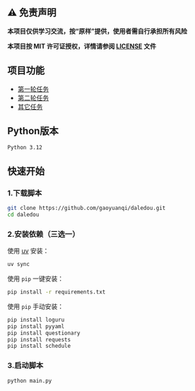 ## ⚠️ 免责声明

**本项目仅供学习交流，按“原样”提供，使用者需自行承担所有风险**

**本项目按 MIT 许可证授权，详情请参阅 [LICENSE](LICENSE) 文件**


## 项目功能

- [第一轮任务](https://www.gaoyuanqi.cn/python-daledou/?highlight=%E5%A4%A7%E4%B9%90%E6%96%97#%E7%AC%AC%E4%B8%80%E8%BD%AE%E4%BB%BB%E5%8A%A1)
- [第二轮任务](https://www.gaoyuanqi.cn/python-daledou/?highlight=%E5%A4%A7%E4%B9%90%E6%96%97#%E7%AC%AC%E4%BA%8C%E8%BD%AE%E4%BB%BB%E5%8A%A1)
- [其它任务](https://www.gaoyuanqi.cn/python-daledou/?highlight=%E5%A4%A7%E4%B9%90%E6%96%97#%E7%AC%AC%E4%B8%80%E8%BD%AE%E4%BB%BB%E5%8A%A1)


## Python版本

```
Python 3.12
```


## 快速开始

### 1.下载脚本
```sh
git clone https://github.com/gaoyuanqi/daledou.git
cd daledou
```

### 2.安装依赖（三选一）

使用 [uv](https://hellowac.github.io/uv-zh-cn/) 安装：
```sh
uv sync
```

使用 `pip` 一键安装：
```sh
pip install -r requirements.txt
```

使用 `pip` 手动安装：
```sh
pip install loguru
pip install pyyaml
pip install questionary
pip install requests
pip install schedule
```

### 3.启动脚本

```sh
python main.py
```
